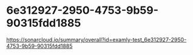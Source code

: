 # 6e312927-2950-4753-9b59-90315fdd1885
https://sonarcloud.io/summary/overall?id=examly-test_6e312927-2950-4753-9b59-90315fdd1885
